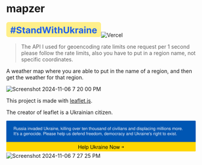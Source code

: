 # mapzer
[![StandWithUkraine](https://raw.githubusercontent.com/vshymanskyy/StandWithUkraine/main/badges/StandWithUkraine.svg)](https://github.com/vshymanskyy/StandWithUkraine/blob/main/docs/README.md)![Vercel](https://vercelbadge.vercel.app/api/linuxfandudeguy/mapzer)
> The API I used for geoencoding rate limits one request per 1 second please follow the rate limits, also you have to put in a region name, not specific coordinates.

A weather map where you are able to put in the name of a region, and then get the weather for that region.


![Screenshot 2024-11-06 7 20 00 PM](https://github.com/user-attachments/assets/64a6eb5e-9dc8-4910-8ac2-884111c0d9a1)

This project is made with [leaflet.js](https://leafletjs.com/).


The creator of leaflet is a Ukrainian citizen.


[![Stand With Ukraine](https://raw.githubusercontent.com/vshymanskyy/StandWithUkraine/main/banner2-direct.svg)](https://vshymanskyy.github.io/StandWithUkraine/)
![Screenshot 2024-11-06 7 27 25 PM](https://github.com/user-attachments/assets/6446043b-d87d-4565-b7d1-9004fb9ec986)
